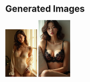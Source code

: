 # Generated Images



<img src="2025_07_29_01.webp" width="100"/> <img src="2025_07_29_02.webp" width="100"/>